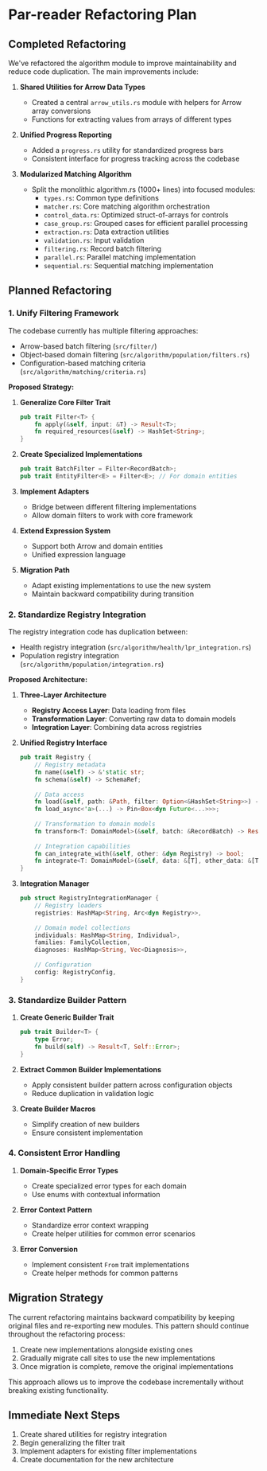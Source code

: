 # Par-reader Refactoring Plan

## Completed Refactoring

We've refactored the algorithm module to improve maintainability and reduce code duplication. The main improvements include:

1. **Shared Utilities for Arrow Data Types**
   - Created a central `arrow_utils.rs` module with helpers for Arrow array conversions
   - Functions for extracting values from arrays of different types

2. **Unified Progress Reporting**
   - Added a `progress.rs` utility for standardized progress bars
   - Consistent interface for progress tracking across the codebase

3. **Modularized Matching Algorithm**
   - Split the monolithic algorithm.rs (1000+ lines) into focused modules:
     - `types.rs`: Common type definitions
     - `matcher.rs`: Core matching algorithm orchestration
     - `control_data.rs`: Optimized struct-of-arrays for controls
     - `case_group.rs`: Grouped cases for efficient parallel processing
     - `extraction.rs`: Data extraction utilities
     - `validation.rs`: Input validation
     - `filtering.rs`: Record batch filtering
     - `parallel.rs`: Parallel matching implementation
     - `sequential.rs`: Sequential matching implementation

## Planned Refactoring

### 1. Unify Filtering Framework

The codebase currently has multiple filtering approaches:
- Arrow-based batch filtering (`src/filter/`)
- Object-based domain filtering (`src/algorithm/population/filters.rs`)
- Configuration-based matching criteria (`src/algorithm/matching/criteria.rs`)

**Proposed Strategy:**

1. **Generalize Core Filter Trait**
   ```rust
   pub trait Filter<T> {
       fn apply(&self, input: &T) -> Result<T>;
       fn required_resources(&self) -> HashSet<String>;
   }
   ```

2. **Create Specialized Implementations**
   ```rust
   pub trait BatchFilter = Filter<RecordBatch>;
   pub trait EntityFilter<E> = Filter<E>; // For domain entities
   ```

3. **Implement Adapters**
   - Bridge between different filtering implementations
   - Allow domain filters to work with core framework

4. **Extend Expression System**
   - Support both Arrow and domain entities
   - Unified expression language

5. **Migration Path**
   - Adapt existing implementations to use the new system
   - Maintain backward compatibility during transition

### 2. Standardize Registry Integration

The registry integration code has duplication between:
- Health registry integration (`src/algorithm/health/lpr_integration.rs`)
- Population registry integration (`src/algorithm/population/integration.rs`)

**Proposed Architecture:**

1. **Three-Layer Architecture**
   - **Registry Access Layer**: Data loading from files
   - **Transformation Layer**: Converting raw data to domain models
   - **Integration Layer**: Combining data across registries

2. **Unified Registry Interface**
   ```rust
   pub trait Registry {
       // Registry metadata
       fn name(&self) -> &'static str;
       fn schema(&self) -> SchemaRef;
       
       // Data access
       fn load(&self, path: &Path, filter: Option<&HashSet<String>>) -> Result<Vec<RecordBatch>>;
       fn load_async<'a>(...) -> Pin<Box<dyn Future<...>>>;
       
       // Transformation to domain models
       fn transform<T: DomainModel>(&self, batch: &RecordBatch) -> Result<Vec<T>>;
       
       // Integration capabilities 
       fn can_integrate_with(&self, other: &dyn Registry) -> bool;
       fn integrate<T: DomainModel>(&self, data: &[T], other_data: &[T]) -> Result<Vec<T>>;
   }
   ```

3. **Integration Manager**
   ```rust
   pub struct RegistryIntegrationManager {
       // Registry loaders
       registries: HashMap<String, Arc<dyn Registry>>,
       
       // Domain model collections
       individuals: HashMap<String, Individual>,
       families: FamilyCollection,
       diagnoses: HashMap<String, Vec<Diagnosis>>,
       
       // Configuration
       config: RegistryConfig,
   }
   ```

### 3. Standardize Builder Pattern

1. **Create Generic Builder Trait**
   ```rust
   pub trait Builder<T> {
       type Error;
       fn build(self) -> Result<T, Self::Error>;
   }
   ```

2. **Extract Common Builder Implementations**
   - Apply consistent builder pattern across configuration objects
   - Reduce duplication in validation logic

3. **Create Builder Macros**
   - Simplify creation of new builders
   - Ensure consistent implementation

### 4. Consistent Error Handling

1. **Domain-Specific Error Types**
   - Create specialized error types for each domain
   - Use enums with contextual information

2. **Error Context Pattern**
   - Standardize error context wrapping
   - Create helper utilities for common error scenarios

3. **Error Conversion**
   - Implement consistent `From` trait implementations
   - Create helper methods for common patterns

## Migration Strategy

The current refactoring maintains backward compatibility by keeping original files and re-exporting new modules. This pattern should continue throughout the refactoring process:

1. Create new implementations alongside existing ones
2. Gradually migrate call sites to use the new implementations
3. Once migration is complete, remove the original implementations

This approach allows us to improve the codebase incrementally without breaking existing functionality.

## Immediate Next Steps

1. Create shared utilities for registry integration
2. Begin generalizing the filter trait
3. Implement adapters for existing filter implementations
4. Create documentation for the new architecture